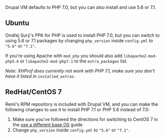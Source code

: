 Drupal VM defaults to PHP 7.0, but you can also install and use 5.6 or 7.1.

## Ubuntu

Ondřej Surý's PPA for PHP is used to install PHP 7.0, but you can switch to using 5.6 or 7.1 packages by changing `php_version` inside `config.yml` to `"5.6"` or `"7.1"`.

If you're using Apache with `mod_php` you should also add `libapache2-mod-php5.6` or `libapache2-mod-php7.1` to the `extra_packages` list.

_Note: XHProf does currently not work with PHP 7.1, make sure you don't have it listed in `installed_extras`._

## RedHat/CentOS 7

Remi's RPM repository is included with Drupal VM, and you can make the following changes to use it to install PHP 7.1 or PHP 5.6 instead of 7.0:

  1. Make sure you've followed the directions for switching to CentOS 7 in the [use a different base OS](base-os.md) guide.
  2. Change `php_version` inside `config.yml` to `"5.6"` or `"7.1"`.
